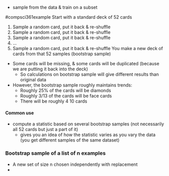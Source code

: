 - sample from the data & train on a subset

#compsci361example Start with a standard deck of 52 cards
1. Sample a random card, put it back & re-shuffle
2. Sample a random card, put it back & re-shuffle
3. Sample a random card, put it back & re-shuffle
4. ...
52. Sample a random card, put it back & re-shuffle
You make a new deck of cards from that 52 samples (bootstrap sample)
- Some cards will be missing, & some cards will be duplicated (because we are putting it back into the deck)
	- So calculations on bootstrap sample will give different results than original data
- However, the bootstrap sample roughly maintains trends:
	- Roughly 25% of the cards will be diamonds
	- Roughly 3/13 of the cards will be face cards
	- There will be roughly 4 10 cards
#### Common use
- compute a statistic based on several bootstrap samples (not necessarily all 52 cards but just a part of it)
	- gives you an idea of how the statistic varies as you vary the data (you get different samples of the same dataset)

### Bootstrap sample of a list of n examples
- A new set of size n chosen independently with replacement
- 